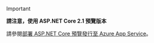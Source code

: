 > [!IMPORTANT]
> **請注意，使用 ASP.NET Core 2.1 預覽版本**
>
> 請參閱[部署 ASP.NET Core 預覽發行至 Azure App Service](xref:host-and-deploy/azure-apps/index#deploy-aspnet-core-preview-release-to-azure-app-service)。
